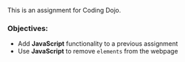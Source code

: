 This is an assignment for Coding Dojo.

### Objectives:


* Add **JavaScript** functionality to a previous assignment
* Use **JavaScript** to remove `elements` from the webpage
